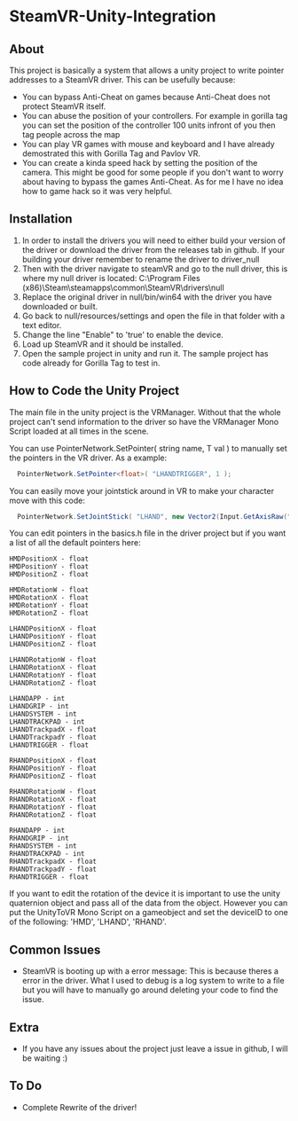 # SteamVR-Unity-Integration

## About
This project is basically a system that allows a unity project to write pointer addresses to a SteamVR driver. This can be usefully because:
- You can bypass Anti-Cheat on games because Anti-Cheat does not protect SteamVR itself.
- You can abuse the position of your controllers. For example in gorilla tag you can set the position of the controller 100 units infront of you then tag people across the map
- You can play VR games with mouse and keyboard and I have already demostrated this with Gorilla Tag and Pavlov VR.
- You can create a kinda speed hack by setting the position of the camera.
This might be good for some people if you don't want to worry about having to bypass the games Anti-Cheat. As for me I have no idea how to game hack so it was very helpful.
## Installation
1. In order to install the drivers you will need to either build your version of the driver or download the driver from the releases tab in github. If your building your driver remember to rename the driver to driver_null
2. Then with the driver navigate to steamVR and go to the null driver, this is where my null driver is located: C:\Program Files (x86)\Steam\steamapps\common\SteamVR\drivers\null
3. Replace the original driver in null/bin/win64 with the driver you have downloaded or built.
4. Go back to null/resources/settings and open the file in that folder with a text editor.
5. Change the line "Enable" to 'true' to enable the device.
6. Load up SteamVR and it should be installed.
7. Open the sample project in unity and run it. The sample project has code already for Gorilla Tag to test in.
## How to Code the Unity Project
The main file in the unity project is the VRManager. Without that the whole project can't send information to the driver so have the VRManager Mono Script loaded at all times in the scene.

You can use PointerNetwork.SetPointer<T>( string name, T val ) to manually set the pointers in the VR driver. As a example:
```c#
  PointerNetwork.SetPointer<float>( "LHANDTRIGGER", 1 );
```

You can easily move your jointstick around in VR to make your character move with this code:
```c#
  PointerNetwork.SetJointStick( "LHAND", new Vector2(Input.GetAxisRaw("Horizontal"), Input.GetAxisRaw("Vertical")) );
```

You can edit pointers in the basics.h file in the driver project but if you want a list of all the default pointers here:
```
HMDPositionX - float
HMDPositionY - float
HMDPositionZ - float

HMDRotationW - float
HMDRotationX - float
HMDRotationY - float
HMDRotationZ - float

LHANDPositionX - float
LHANDPositionY - float
LHANDPositionZ - float

LHANDRotationW - float
LHANDRotationX - float
LHANDRotationY - float
LHANDRotationZ - float

LHANDAPP - int
LHANDGRIP - int
LHANDSYSTEM - int
LHANDTRACKPAD - int
LHANDTrackpadX - float
LHANDTrackpadY - float
LHANDTRIGGER - float

RHANDPositionX - float
RHANDPositionY - float
RHANDPositionZ - float

RHANDRotationW - float
RHANDRotationX - float
RHANDRotationY - float
RHANDRotationZ - float

RHANDAPP - int
RHANDGRIP - int
RHANDSYSTEM - int
RHANDTRACKPAD - int
RHANDTrackpadX - float
RHANDTrackpadY - float
RHANDTRIGGER - float
```
If you want to edit the rotation of the device it is important to use the unity quaternion object and pass all of the data from the object. However you can put the UnityToVR Mono Script on a gameobject and set the deviceID to one of the following: 'HMD', 'LHAND', 'RHAND'.

## Common Issues
- SteamVR is booting up with a error message: This is because theres a error in the driver. What I used to debug is a log system to write to a file but you will have to manually go around deleting your code to find the issue.

## Extra
- If you have any issues about the project just leave a issue in github, I will be waiting :)

## To Do
- Complete Rewrite of the driver!
